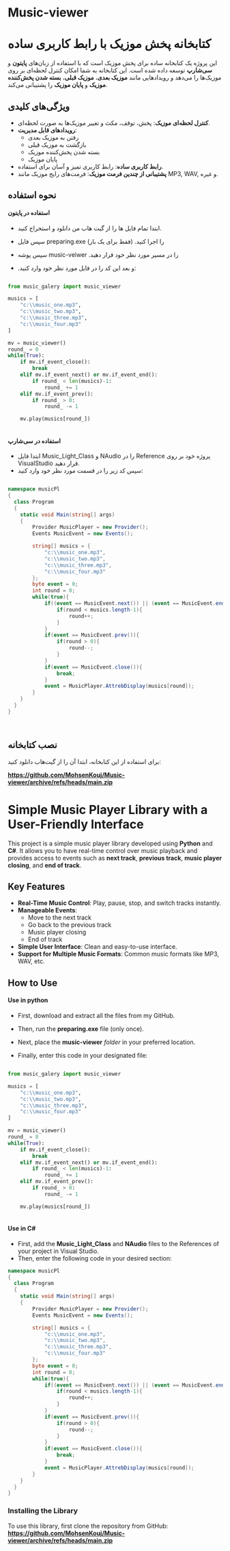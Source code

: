 # Music-viewer
 
# کتابخانه پخش موزیک با رابط کاربری ساده  

این پروژه یک کتابخانه ساده برای پخش موزیک است که با استفاده از زبان‌های **پایتون** و **سی‌شارپ** توسعه داده شده است. این کتابخانه به شما امکان کنترل لحظه‌ای بر روی موزیک‌ها را می‌دهد و رویدادهایی مانند **موزیک بعدی**، **موزیک قبلی**، **بسته شدن پخش‌کننده موزیک** و **پایان موزیک** را پشتیبانی می‌کند.  

## ویژگی‌های کلیدی  

- **کنترل لحظه‌ای موزیک**: پخش، توقف، مکث و تغییر موزیک‌ها به صورت لحظه‌ای.  
- **رویدادهای قابل مدیریت**:  
  - رفتن به موزیک بعدی  
  - بازگشت به موزیک قبلی  
  - بسته شدن پخش‌کننده موزیک  
  - پایان موزیک  
- **رابط کاربری ساده**: رابط کاربری تمیز و آسان برای استفاده.  
- **پشتیبانی از چندین فرمت موزیک**: فرمت‌های رایج موزیک مانند MP3, WAV, و غیره.  

## نحوه استفاده 
#### استفاده در پایتون

- ابتدا تمام فایل ها را از گیت هاب من دانلود و استخراج کنید.
- سپس فایل preparing.exe (فقط برای یک بار) .را اجرا کنید 

- سپس پوشه music-veiwer .را در مسیر مورد نظر خود قرار دهید

- .و بعد این کد را در فایل مورد نظر خود وارد کنید:


```python

from music_galery import music_viewer

musics = [
    "c:\\music_one.mp3",
    "c:\\music_two.mp3",
    "c:\\music_three.mp3",
    "c:\\music_four.mp3"
]

mv = music_viewer()
round_ = 0
while(True):
    if mv.if_event_close():
        break
    elif mv.if_event_next() or mv.if_event_end():
        if round_ < len(musics)-1:
            round_ += 1
    elif mv.if_event_prev():
        if round_ > 0:
            round_ -= 1

    mv.play(musics[round_])
    

```
#### استفاده در سی‌شارپ

- ابتدا فایل Music_Light_Class و NAudio را در Reference پروژه خود بر روی VisualStudio قرار دهید.
- سپس کد زیر را در قسمت مورد نظر خود وارد کنید:


```c#

namespace musicPl
{
  class Program
  {
    static void Main(string[] args)
    {
        Provider MusicPlayer = new Provider();
        Events MusicEvent = new Events();

        string[] musics = {
            "c:\\music_one.mp3",
            "c:\\music_two.mp3",
            "c:\\music_three.mp3",
            "c:\\music_four.mp3"
        };
        byte event = 0;
        int round = 0;
        while(true){
            if((event == MusicEvent.next()) || (event == MusicEvent.end())){
                if(round < musics.length-1){
                    round++;
                }
            }
            if(event == MusicEvent.prev()){
                if(round > 0){
                    round--;
                }
            }
            if(event == MusicEvent.close()){
                break;   
            }
            event = MusicPlayer.AttrebDisplay(musics[round]);
        }
    }
  }
}




```


## نصب کتابخانه  

برای استفاده از این کتابخانه، ابتدا آن را از گیت‌هاب دانلود کنید:  

**https://github.com/MohsenKouj/Music-viewer/archive/refs/heads/main.zip**  
  
# Simple Music Player Library with a User-Friendly Interface  

This project is a simple music player library developed using **Python** and **C#**. It allows you to have real-time control over music playback and provides access to events such as **next track**, **previous track**, **music player closing**, and **end of track**.  

## Key Features  

- **Real-Time Music Control**: Play, pause, stop, and switch tracks instantly.  
- **Manageable Events**:  
  - Move to the next track  
  - Go back to the previous track  
  - Music player closing  
  - End of track  
- **Simple User Interface**: Clean and easy-to-use interface.  
- **Support for Multiple Music Formats**: Common music formats like MP3, WAV, etc.  

## How to Use  
#### Use in python

- First, download and extract all the files from my GitHub.
- Then, run the **preparing.exe** file (only once).

- Next, place the **music-viewer** *folder* in your preferred location.

- Finally, enter this code in your designated file:
```python

from music_galery import music_viewer

musics = [
    "c:\\music_one.mp3",
    "c:\\music_two.mp3",
    "c:\\music_three.mp3",
    "c:\\music_four.mp3"
]

mv = music_viewer()
round_ = 0
while(True):
    if mv.if_event_close():
        break
    elif mv.if_event_next() or mv.if_event_end():
        if round_ < len(musics)-1:
            round_ += 1
    elif mv.if_event_prev():
        if round_ > 0:
            round_ -= 1

    mv.play(musics[round_])
    

```
#### Use in C#

- First, add the **Music_Light_Class** and **NAudio** files to the References of your project in Visual Studio.
- Then, enter the following code in your desired section:

```c#
namespace musicPl
{
  class Program
  {
    static void Main(string[] args)
    {
        Provider MusicPlayer = new Provider();
        Events MusicEvent = new Events();

        string[] musics = {
            "c:\\music_one.mp3",
            "c:\\music_two.mp3",
            "c:\\music_three.mp3",
            "c:\\music_four.mp3"
        };
        byte event = 0;
        int round = 0;
        while(true){
            if((event == MusicEvent.next()) || (event == MusicEvent.end())){
                if(round < musics.length-1){
                    round++;
                }
            }
            if(event == MusicEvent.prev()){
                if(round > 0){
                    round--;
                }
            }
            if(event == MusicEvent.close()){
                break;   
            }
            event = MusicPlayer.AttrebDisplay(musics[round]);
        }
    }
  }
}

```

### Installing the Library  

To use this library, first clone the repository from GitHub:  
**https://github.com/MohsenKouj/Music-viewer/archive/refs/heads/main.zip**  
